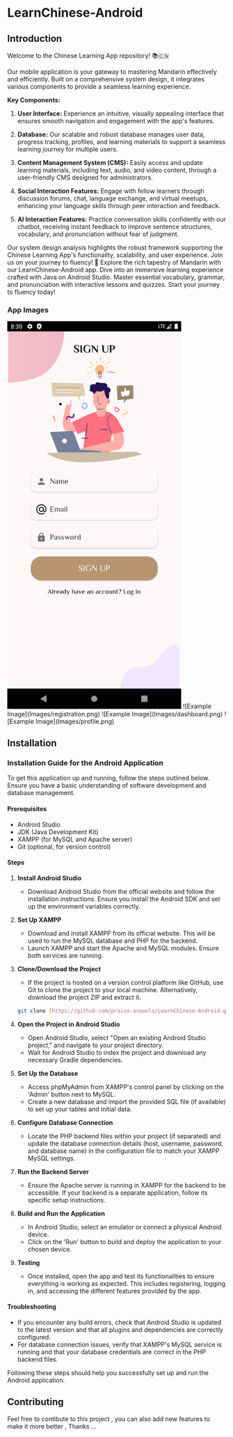 # LearnChinese-Android
## Introduction
Welcome to the Chinese Learning App repository! 📚🇨🇳

Our mobile application is your gateway to mastering Mandarin effectively and efficiently. Built on a comprehensive system design, it integrates various components to provide a seamless learning experience.

**Key Components:**

1. **User Interface:** Experience an intuitive, visually appealing interface that ensures smooth navigation and engagement with the app's features.

2. **Database:** Our scalable and robust database manages user data, progress tracking, profiles, and learning materials to support a seamless learning journey for multiple users.

3. **Content Management System (CMS):** Easily access and update learning materials, including text, audio, and video content, through a user-friendly CMS designed for administrators.

4. **Social Interaction Features:** Engage with fellow learners through discussion forums, chat, language exchange, and virtual meetups, enhancing your language skills through peer interaction and feedback.

5. **AI Interaction Features:** Practice conversation skills confidently with our chatbot, receiving instant feedback to improve sentence structures, vocabulary, and pronunciation without fear of judgment.

Our system design analysis highlights the robust framework supporting the Chinese Learning App's functionality, scalability, and user experience. Join us on your journey to fluency! 🚀
Explore the rich tapestry of Mandarin with our LearnChinese-Android  app. Dive into an immersive learning experience crafted with Java on Android Studio. Master essential vocabulary, grammar, and pronunciation with interactive lessons and quizzes. Start your journey to fluency today!

### App Images
<img src="Images/signup.png" alt="Example Image" width="400">
![Example Image](Images/registration.png)
![Example Image](Images/dashboard.png)
![Example Image](Images/profile.png)


## Installation
### Installation Guide for the Android Application

To get this application up and running, follow the steps outlined below. Ensure you have a basic understanding of software development and database management.

#### Prerequisites

- Android Studio
- JDK (Java Development Kit)
- XAMPP (for MySQL and Apache server)
- Git (optional, for version control)

#### Steps

1. **Install Android Studio**
   - Download Android Studio from the official website and follow the installation instructions. Ensure you install the Android SDK and set up the environment variables correctly.

2. **Set Up XAMPP**
   - Download and install XAMPP from its official website. This will be used to run the MySQL database and PHP for the backend.
   - Launch XAMPP and start the Apache and MySQL modules. Ensure both services are running.

3. **Clone/Download the Project**
   - If the project is hosted on a version control platform like GitHub, use Git to clone the project to your local machine. Alternatively, download the project ZIP and extract it.
   ```bash
   git clone [https://github.com/praise-arowolo/LearnChinese-Android.git]
   ```

4. **Open the Project in Android Studio**
   - Open Android Studio, select "Open an existing Android Studio project," and navigate to your project directory.
   - Wait for Android Studio to index the project and download any necessary Gradle dependencies.

5. **Set Up the Database**
   - Access phpMyAdmin from XAMPP's control panel by clicking on the 'Admin' button next to MySQL.
   - Create a new database and import the provided SQL file (if available) to set up your tables and initial data.

6. **Configure Database Connection**
   - Locate the PHP backend files within your project (if separated) and update the database connection details (host, username, password, and database name) in the configuration file to match your XAMPP MySQL settings.

7. **Run the Backend Server**
   - Ensure the Apache server is running in XAMPP for the backend to be accessible. If your backend is a separate application, follow its specific setup instructions.

8. **Build and Run the Application**
   - In Android Studio, select an emulator or connect a physical Android device.
   - Click on the 'Run' button to build and deploy the application to your chosen device.

9. **Testing**
   - Once installed, open the app and test its functionalities to ensure everything is working as expected. This includes registering, logging in, and accessing the different features provided by the app.

#### Troubleshooting

- If you encounter any build errors, check that Android Studio is updated to the latest version and that all plugins and dependencies are correctly configured.
- For database connection issues, verify that XAMPP's MySQL service is running and that your database credentials are correct in the PHP backend files.

Following these steps should help you successfully set up and run the Android application.

## Contributing

Feel free to contibute to this project , you can also add new features to make it more better , Thanks ...
